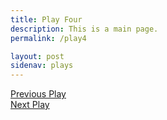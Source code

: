 ```yaml
---
title: Play Four
description: This is a main page.
permalink: /play4

layout: post
sidenav: plays
---
```

[Previous Play](/play3)
<br/>
[Next Play](/play5)